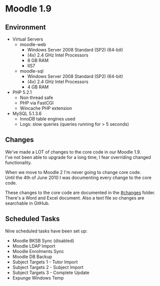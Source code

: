 # Moodle 1.9

## Environment
* Virtual Servers
    * moodle-web
        * Windows Server 2008 Standard (SP2) (64-bit)
        * (4x) 2.4 GHz Intel Processors
        * 8 GB RAM
        * IIS7
    * moodle-sql
        * Windows Server 2008 Standard (SP2) (64-bit)
        * (4x) 2.4 GHz Intel Processors
        * 4 GB RAM
* PHP 5.2.1
    * Non thread safe
    * PHP via FastCGI
    * Wincache PHP extension
* MySQL 5.1.3.6
    * InnoDB table engines used
    * Logs: slow queries (queries running for > 5 seconds)

## Changes
We've made a LOT of changes to the core code in our Moodle 1.9.  
I've not been able to upgrade for a long time, I fear overriding changed functionality.  

When we move to Moodle 2 I'm never going to change core code.  
Until the 4th of June 2010 I was documenting every change to the core code. 

These changes to the core code are documented in the [#changes](/conel/moodle-1.9/tree/master/%23changes) folder.  
There's a Word and Excel document. Also a text file so changes are searchable in GitHub.  

## Scheduled Tasks
Nine scheduled tasks have been set up:  
* Moodle BKSB Sync (disabled)
* Moodle LDAP Import
* Moodle Enrolments Sync
* Moodle DB Backup
* Subject Targets 1 - Tutor Import
* Subject Targets 2 - Subject Import
* Subject Targets 3 - Complete Update
* Expunge Windows Temp
